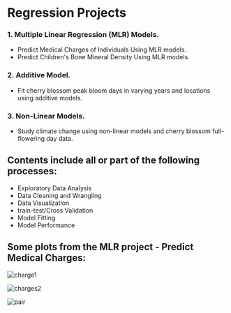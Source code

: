 # Regression Projects

### 1. Multiple Linear Regression (MLR) Models.
- Predict Medical Charges of Individuals Using MLR models.
- Predict Children's Bone Mineral Density Using MLR models.

### 2. Additive Model.
- Fit cherry blossom peak bloom days in varying years and locations using additive models. 

### 3. Non-Linear Models.
- Study climate change using non-linear models and cherry blossom full-flowering day data.

## Contents include all or part of the following processes:
* Exploratory Data Analysis
* Data Cleaning and Wrangling
* Data Visualization
* train-test/Cross Validation
* Model Fitting
* Model Performance


## Some plots from the MLR project - Predict Medical Charges:
![charge1](https://github.com/shuangyanwu/Regression_Projects/assets/112211152/cbb6ee65-d21b-40c2-afdf-f4c1e014d80f)

![charges2](https://github.com/shuangyanwu/Regression_Projects/assets/112211152/06f1bf11-0535-44cc-ac2e-ee1b58c77e8b)

![pair](https://github.com/shuangyanwu/Regression_Projects/assets/112211152/b8ddf4eb-23e2-46e8-9138-2fa9a07b7f8b)
